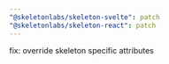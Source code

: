 ```yaml
---
"@skeletonlabs/skeleton-svelte": patch
"@skeletonlabs/skeleton-react": patch
---
```


fix: override skeleton specific attributes
  